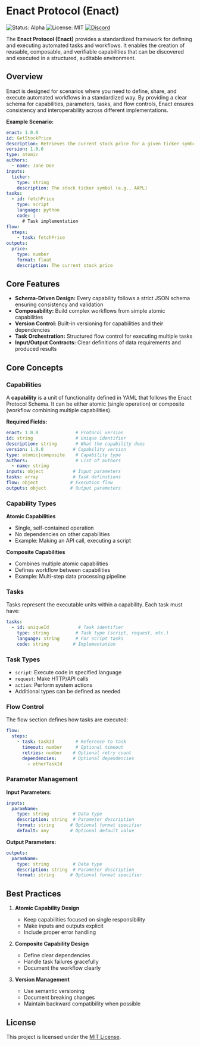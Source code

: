 # Enact Protocol (Enact)

![Status: Alpha](https://img.shields.io/badge/Status-Alpha-yellow) ![License: MIT](https://img.shields.io/badge/License-MIT-blue.svg) [![Discord](https://img.shields.io/badge/Discord-Enact_PROTOCOL-blue?logo=discord&logoColor=white)](https://discord.gg/mMfxvMtHyS)

The **Enact Protocol (Enact)** provides a standardized framework for defining and executing automated tasks and workflows. It enables the creation of reusable, composable, and verifiable capabilities that can be discovered and executed in a structured, auditable environment.

## Overview

Enact is designed for scenarios where you need to define, share, and execute automated workflows in a standardized way. By providing a clear schema for capabilities, parameters, tasks, and flow controls, Enact ensures consistency and interoperability across different implementations.

**Example Scenario:**

```yaml
enact: 1.0.0
id: GetStockPrice
description: Retrieves the current stock price for a given ticker symbol.
version: 1.0.0
type: atomic
authors:
  - name: Jane Doe
inputs:
  ticker: 
    type: string
    description: The stock ticker symbol (e.g., AAPL)
tasks:
  - id: fetchPrice
    type: script
    language: python
    code: |
      # Task implementation
flow:
  steps:
    - task: fetchPrice
outputs:
  price: 
    type: number
    format: float
    description: The current stock price
```

## Core Features

- **Schema-Driven Design:** Every capability follows a strict JSON schema ensuring consistency and validation
- **Composability:** Build complex workflows from simple atomic capabilities
- **Version Control:** Built-in versioning for capabilities and their dependencies
- **Task Orchestration:** Structured flow control for executing multiple tasks
- **Input/Output Contracts:** Clear definitions of data requirements and produced results

## Core Concepts

### Capabilities

A **capability** is a unit of functionality defined in YAML that follows the Enact Protocol Schema. It can be either atomic (single operation) or composite (workflow combining multiple capabilities).

**Required Fields:**
```yaml
enact: 1.0.0              # Protocol version
id: string                # Unique identifier
description: string       # What the capability does
version: 1.0.0           # Capability version
type: atomic|composite    # Capability type
authors:                  # List of authors
  - name: string
inputs: object           # Input parameters
tasks: array             # Task definitions
flow: object            # Execution flow
outputs: object         # Output parameters
```

### Capability Types

**Atomic Capabilities**
- Single, self-contained operation
- No dependencies on other capabilities
- Example: Making an API call, executing a script

**Composite Capabilities**
- Combines multiple atomic capabilities
- Defines workflow between capabilities
- Example: Multi-step data processing pipeline

### Tasks

Tasks represent the executable units within a capability. Each task must have:

```yaml
tasks:
  - id: uniqueId           # Task identifier
    type: string          # Task type (script, request, etc.)
    language: string      # For script tasks
    code: string         # Implementation
```

### Task Types

- `script`: Execute code in specified language
- `request`: Make HTTP/API calls
- `action`: Perform system actions
- Additional types can be defined as needed

### Flow Control

The flow section defines how tasks are executed:

```yaml
flow:
  steps:
    - task: taskId        # Reference to task
      timeout: number     # Optional timeout
      retries: number    # Optional retry count
      dependencies:      # Optional dependencies
        - otherTaskId
```

### Parameter Management

**Input Parameters:**
```yaml
inputs:
  paramName:
    type: string         # Data type
    description: string  # Parameter description
    format: string      # Optional format specifier
    default: any        # Optional default value
```

**Output Parameters:**
```yaml
outputs:
  paramName:
    type: string         # Data type
    description: string  # Parameter description
    format: string      # Optional format specifier
```

## Best Practices

1. **Atomic Capability Design**
   - Keep capabilities focused on single responsibility
   - Make inputs and outputs explicit
   - Include proper error handling

2. **Composite Capability Design**
   - Define clear dependencies
   - Handle task failures gracefully
   - Document the workflow clearly

3. **Version Management**
   - Use semantic versioning
   - Document breaking changes
   - Maintain backward compatibility when possible

## License

This project is licensed under the [MIT License](LICENSE).